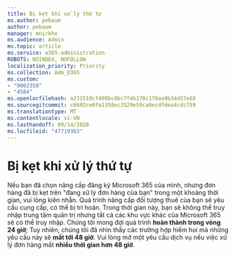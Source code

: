 ```yaml
---
title: Bị kẹt khi xử lý thứ tự
ms.author: pebaum
author: pebaum
manager: mnirkhe
ms.audience: Admin
ms.topic: article
ms.service: o365-administration
ROBOTS: NOINDEX, NOFOLLOW
localization_priority: Priority
ms.collection: Adm_O365
ms.custom:
- "9002358"
- "4584"
ms.openlocfilehash: a231519cf480bc8bc7f4b178c170aa9b34d57e68
ms.sourcegitcommit: c6692ce0fa1358ec3529e59ca0ecdfdea4cdc759
ms.translationtype: MT
ms.contentlocale: vi-VN
ms.lasthandoff: 09/14/2020
ms.locfileid: "47719363"
---
```

# <a name="stuck-on-processing-order"></a>Bị kẹt khi xử lý thứ tự

Nếu bạn đã chọn nâng cấp đăng ký Microsoft 365 của mình, nhưng đơn hàng đã bị kẹt trên "đang xử lý đơn hàng của bạn" trong một khoảng thời gian, vui lòng kiên nhẫn. Quá trình nâng cấp đối tượng thuê của bạn sẽ yêu cầu cung cấp, có thể bị trì hoãn. Trong thời gian này, bạn sẽ không thể truy nhập trung tâm quản trị nhưng tất cả các khu vực khác của Microsoft 365 sẽ có thể truy nhập. Chúng tôi mong đợi quá trình **hoàn thành trong vòng 24 giờ**; Tuy nhiên, chúng tôi đã nhìn thấy các trường hợp hiếm hoi mà những yêu cầu này sẽ **mất tới 48 giờ**. Vui lòng mở một yêu cầu dịch vụ nếu việc xử lý đơn hàng mất **nhiều thời gian hơn 48 giờ**.
